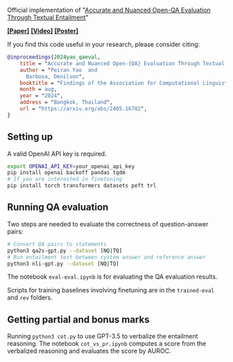 Official implementation of "[Accurate and Nuanced Open-QA Evaluation Through Textual Entailment](https://arxiv.org/abs/2405.16702)"

[**[Paper]**](https://arxiv.org/abs/2405.16702) [**[Video]**](https://vimeo.com/994611659) [**[Poster]**](./poster.pdf)

If you find this code useful in your research, please consider citing:
```bibtex
@inproceedings{2024yao_qaeval,
    title = "Accurate and Nuanced Open-{QA} Evaluation Through Textual Entailment",
    author = "Peiran Yao  and
      Barbosa, Denilson",
    booktitle = "Findings of the Association for Computational Linguistics: ACL 2024",
    month = aug,
    year = "2024",
    address = "Bangkok, Thailand",
    url = "https://arxiv.org/abs/2405.16702",
}
```

## Setting up
A valid OpenAI API key is required.
```bash
export OPENAI_API_KEY=your_openai_api_key
pip install openai backoff pandas tqdm
# If you are interested in finetuning
pip install torch transformers datasets peft trl
```

## Running QA evaluation
Two steps are needed to evaluate the correctness of question-answer pairs:

```bash
# Convert QA pairs to statements
python3 qa2s-gpt.py --dataset [NQ|TQ]
# Run entailment test between system answer and reference answer
python3 nli-gpt.py --dataset [NQ|TQ]
```

The notebook `eval-eval.ipynb` is for evaluating the QA evaluation results.

Scripts for training baselines involving finetuning are in the `trained-eval` and `rev` folders.

## Getting partial and bonus marks
Running `python3 cot.py` to use GPT-3.5 to verbalize the entailment reasoning. The notebook `cot_vs_pr.ipynb` computes a score from the verbalized reasoning and evaluates the score by AUROC.